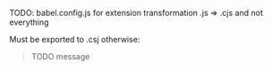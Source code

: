 TODO: babel.config.js for extension transformation .js => .cjs and not everything

Must be exported to .csj otherwise:
> TODO message
> 